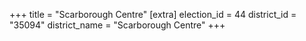 +++
title = "Scarborough Centre"
[extra]
election_id = 44
district_id = "35094"
district_name = "Scarborough Centre"
+++
